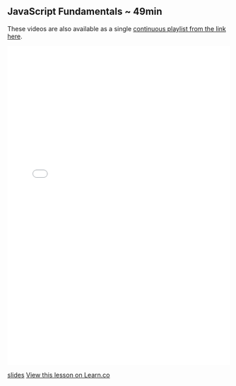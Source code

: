 

## JavaScript Fundamentals ~ 49min

These videos are also available as a single [continuous playlist from the link here](https://www.youtube.com/watch?v=vmy5u7Z1xeI&list=PLj148bJp5wixUtV_VolFY_nVGhP4h-tlm).

<iframe width="100%" height="720" src="//www.youtube.com/embed/vmy5u7Z1xeI?list=PLj148bJp5wixUtV_VolFY_nVGhP4h-tlm" frameborder="0" allowfullscreen></iframe>

[slides](https://docs.google.com/presentation/d/1bbQ5Q0e_OZYPRebGlKIVKcju92KLCscgK7KRbTgUhsY/edit?usp=sharing)
<a href='https://learn.co/lessons/fe-js-fundamentals' data-visibility='hidden'>View this lesson on Learn.co</a>
